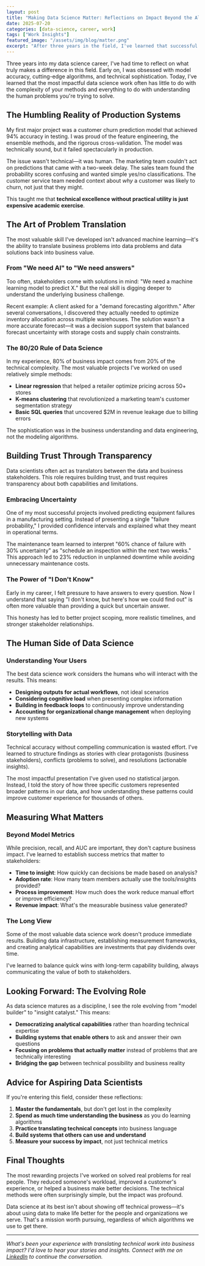 ```yaml
---
layout: post
title: "Making Data Science Matter: Reflections on Impact Beyond the Algorithms"
date: 2025-07-20
categories: [data-science, career, work]
tags: ["Work Insights"]
featured_image: "/assets/img/blog/matter.png"
excerpt: "After three years in the field, I've learned that successful data science isn't about having the fanciest models—it's about solving real problems for real people. Here are my reflections on creating meaningful impact."
---
```


Three years into my data science career, I've had time to reflect on what truly makes a difference in this field. Early on, I was obsessed with model accuracy, cutting-edge algorithms, and technical sophistication. Today, I've learned that the most impactful data science work often has little to do with the complexity of your methods and everything to do with understanding the human problems you're trying to solve.

## The Humbling Reality of Production Systems

My first major project was a customer churn prediction model that achieved 94% accuracy in testing. I was proud of the feature engineering, the ensemble methods, and the rigorous cross-validation. The model was technically sound, but it failed spectacularly in production.

The issue wasn't technical—it was human. The marketing team couldn't act on predictions that came with a two-week delay. The sales team found the probability scores confusing and wanted simple yes/no classifications. The customer service team needed context about *why* a customer was likely to churn, not just that they might.

This taught me that **technical excellence without practical utility is just expensive academic exercise**.

## The Art of Problem Translation

The most valuable skill I've developed isn't advanced machine learning—it's the ability to translate business problems into data problems and data solutions back into business value.

### From "We need AI" to "We need answers"

Too often, stakeholders come with solutions in mind: "We need a machine learning model to predict X." But the real skill is digging deeper to understand the underlying business challenge.

Recent example: A client asked for a "demand forecasting algorithm." After several conversations, I discovered they actually needed to optimize inventory allocation across multiple warehouses. The solution wasn't a more accurate forecast—it was a decision support system that balanced forecast uncertainty with storage costs and supply chain constraints.

### The 80/20 Rule of Data Science

In my experience, 80% of business impact comes from 20% of the technical complexity. The most valuable projects I've worked on used relatively simple methods:

- **Linear regression** that helped a retailer optimize pricing across 50+ stores
- **K-means clustering** that revolutionized a marketing team's customer segmentation strategy
- **Basic SQL queries** that uncovered $2M in revenue leakage due to billing errors

The sophistication was in the business understanding and data engineering, not the modeling algorithms.

## Building Trust Through Transparency

Data scientists often act as translators between the data and business stakeholders. This role requires building trust, and trust requires transparency about both capabilities and limitations.

### Embracing Uncertainty

One of my most successful projects involved predicting equipment failures in a manufacturing setting. Instead of presenting a single "failure probability," I provided confidence intervals and explained what they meant in operational terms.

The maintenance team learned to interpret "60% chance of failure with 30% uncertainty" as "schedule an inspection within the next two weeks." This approach led to 23% reduction in unplanned downtime while avoiding unnecessary maintenance costs.

### The Power of "I Don't Know"

Early in my career, I felt pressure to have answers to every question. Now I understand that saying "I don't know, but here's how we could find out" is often more valuable than providing a quick but uncertain answer.

This honesty has led to better project scoping, more realistic timelines, and stronger stakeholder relationships.

## The Human Side of Data Science

### Understanding Your Users

The best data science work considers the humans who will interact with the results. This means:

- **Designing outputs for actual workflows**, not ideal scenarios
- **Considering cognitive load** when presenting complex information
- **Building in feedback loops** to continuously improve understanding
- **Accounting for organizational change management** when deploying new systems

### Storytelling with Data

Technical accuracy without compelling communication is wasted effort. I've learned to structure findings as stories with clear protagonists (business stakeholders), conflicts (problems to solve), and resolutions (actionable insights).

The most impactful presentation I've given used no statistical jargon. Instead, I told the story of how three specific customers represented broader patterns in our data, and how understanding these patterns could improve customer experience for thousands of others.

## Measuring What Matters

### Beyond Model Metrics

While precision, recall, and AUC are important, they don't capture business impact. I've learned to establish success metrics that matter to stakeholders:

- **Time to insight**: How quickly can decisions be made based on analysis?
- **Adoption rate**: How many team members actually use the tools/insights provided?
- **Process improvement**: How much does the work reduce manual effort or improve efficiency?
- **Revenue impact**: What's the measurable business value generated?

### The Long View

Some of the most valuable data science work doesn't produce immediate results. Building data infrastructure, establishing measurement frameworks, and creating analytical capabilities are investments that pay dividends over time.

I've learned to balance quick wins with long-term capability building, always communicating the value of both to stakeholders.

## Looking Forward: The Evolving Role

As data science matures as a discipline, I see the role evolving from "model builder" to "insight catalyst." This means:

- **Democratizing analytical capabilities** rather than hoarding technical expertise
- **Building systems that enable others** to ask and answer their own questions
- **Focusing on problems that actually matter** instead of problems that are technically interesting
- **Bridging the gap** between technical possibility and business reality

## Advice for Aspiring Data Scientists

If you're entering this field, consider these reflections:

1. **Master the fundamentals**, but don't get lost in the complexity
2. **Spend as much time understanding the business** as you do learning algorithms
3. **Practice translating technical concepts** into business language
4. **Build systems that others can use and understand**
5. **Measure your success by impact**, not just technical metrics

## Final Thoughts

The most rewarding projects I've worked on solved real problems for real people. They reduced someone's workload, improved a customer's experience, or helped a business make better decisions. The technical methods were often surprisingly simple, but the impact was profound.

Data science at its best isn't about showing off technical prowess—it's about using data to make life better for the people and organizations we serve. That's a mission worth pursuing, regardless of which algorithms we use to get there.

---

*What's been your experience with translating technical work into business impact? I'd love to hear your stories and insights. Connect with me on [LinkedIn](https://www.linkedin.com/in/rodgersmerokaosumo/) to continue the conversation.*